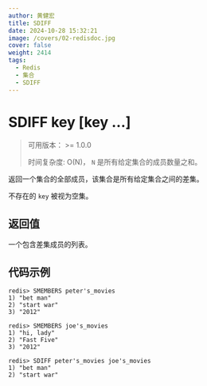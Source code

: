 ```yaml
---
author: 黄健宏
title: SDIFF
date: 2024-10-28 15:32:21
image: /covers/02-redisdoc.jpg
cover: false
weight: 2414
tags:
  - Redis
  - 集合
  - SDIFF
---
```



# SDIFF key [key …]

> 可用版本： >= 1.0.0
> 
> 时间复杂度: O(N)， `N` 是所有给定集合的成员数量之和。

返回一个集合的全部成员，该集合是所有给定集合之间的差集。

不存在的 `key` 被视为空集。

## 返回值

一个包含差集成员的列表。

## 代码示例

```shell
redis> SMEMBERS peter's_movies
1) "bet man"
2) "start war"
3) "2012"

redis> SMEMBERS joe's_movies
1) "hi, lady"
2) "Fast Five"
3) "2012"

redis> SDIFF peter's_movies joe's_movies
1) "bet man"
2) "start war"
```
